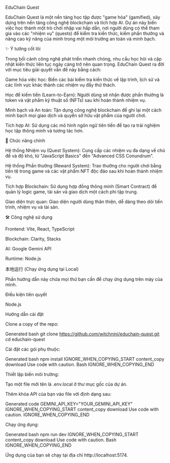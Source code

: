 EduChain Quest

EduChain Quest là một nền tảng học tập được "game hóa" (gamified), xây dựng trên nền tảng công nghệ blockchain và tích hợp AI. Dự án này biến việc học thành một trò chơi nhập vai hấp dẫn, nơi người dùng có thể tham gia vào các "nhiệm vụ" (quests) để kiểm tra kiến thức, kiếm phần thưởng và nâng cao kỹ năng của mình trong một môi trường an toàn và minh bạch.

✨ Ý tưởng cốt lõi

Trong bối cảnh công nghệ phát triển nhanh chóng, nhu cầu học hỏi và cập nhật kiến thức liên tục ngày càng trở nên quan trọng. EduChain Quest ra đời với mục tiêu giải quyết vấn đề này bằng cách:

Game hóa việc học: Biến các bài kiểm tra kiến thức về lập trình, lịch sử và các lĩnh vực khác thành các nhiệm vụ đầy thử thách.

Học để kiếm tiền (Learn-to-Earn): Người dùng sẽ nhận được phần thưởng là token và vật phẩm kỹ thuật số (NFTs) sau khi hoàn thành nhiệm vụ.

Minh bạch và An toàn: Tận dụng công nghệ blockchain để ghi lại một cách minh bạch mọi giao dịch và quyền sở hữu vật phẩm của người chơi.

Tích hợp AI: Sử dụng các mô hình ngôn ngữ tiên tiến để tạo ra trải nghiệm học tập thông minh và tương tác hơn.

🚀 Chức năng chính

Hệ thống Nhiệm vụ (Quest System): Cung cấp các nhiệm vụ đa dạng về chủ đề và độ khó, từ "JavaScript Basics" đến "Advanced CSS Conundrum".

Hệ thống Phần thưởng (Reward System): Trao thưởng cho người chơi bằng tiền tệ trong game và các vật phẩm NFT độc đáo sau khi hoàn thành nhiệm vụ.

Tích hợp Blockchain: Sử dụng hợp đồng thông minh (Smart Contract) để quản lý logic game, tài sản và giao dịch một cách phi tập trung.

Giao diện trực quan: Giao diện người dùng thân thiện, dễ dàng theo dõi tiến trình, nhiệm vụ và tài sản.

🛠️ Công nghệ sử dụng

Frontend: Vite, React, TypeScript

Blockchain: Clarity, Stacks

AI: Google Gemini API

Runtime: Node.js

本地运行 (Chạy ứng dụng tại Local)

Phần hướng dẫn này chứa mọi thứ bạn cần để chạy ứng dụng trên máy của mình.

Điều kiện tiên quyết

Node.js

Hướng dẫn cài đặt

Clone a copy of the repo:

Generated bash
git clone https://github.com/witchnini/educhain-quest.git
cd educhain-quest


Cài đặt các gói phụ thuộc:

Generated bash
npm install
IGNORE_WHEN_COPYING_START
content_copy
download
Use code with caution.
Bash
IGNORE_WHEN_COPYING_END

Thiết lập biến môi trường:

Tạo một file mới tên là .env.local ở thư mục gốc của dự án.

Thêm khóa API của bạn vào file với định dạng sau:

Generated code
GEMINI_API_KEY="YOUR_GEMINI_API_KEY"
IGNORE_WHEN_COPYING_START
content_copy
download
Use code with caution.
IGNORE_WHEN_COPYING_END

Chạy ứng dụng:

Generated bash
npm run dev
IGNORE_WHEN_COPYING_START
content_copy
download
Use code with caution.
Bash
IGNORE_WHEN_COPYING_END

Ứng dụng của bạn sẽ chạy tại địa chỉ http://localhost:5174.
